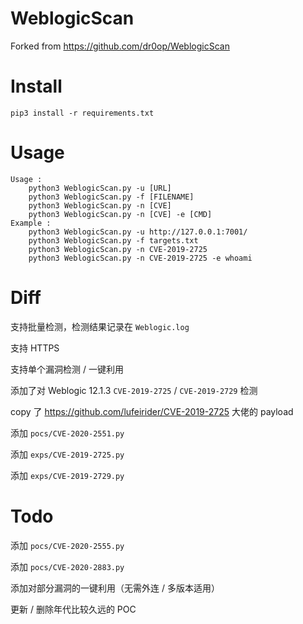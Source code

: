 # WeblogicScan

Forked from https://github.com/dr0op/WeblogicScan

# Install

```
pip3 install -r requirements.txt
```

# Usage

```
Usage :
	python3 WeblogicScan.py -u [URL]
	python3 WeblogicScan.py -f [FILENAME]
	python3 WeblogicScan.py -n [CVE]
	python3 WeblogicScan.py -n [CVE] -e [CMD]
Example :
	python3 WeblogicScan.py -u http://127.0.0.1:7001/
	python3 WeblogicScan.py -f targets.txt
	python3 WeblogicScan.py -n CVE-2019-2725
	python3 WeblogicScan.py -n CVE-2019-2725 -e whoami
```

# Diff

支持批量检测，检测结果记录在 `Weblogic.log`

支持 HTTPS

支持单个漏洞检测 / 一键利用

添加了对 Weblogic 12.1.3 `CVE-2019-2725` / `CVE-2019-2729` 检测

copy 了 https://github.com/lufeirider/CVE-2019-2725 大佬的 payload

添加 `pocs/CVE-2020-2551.py`

添加 `exps/CVE-2019-2725.py`

添加 `exps/CVE-2019-2729.py`

# Todo

添加 `pocs/CVE-2020-2555.py`

添加 `pocs/CVE-2020-2883.py`

添加对部分漏洞的一键利用（无需外连 / 多版本适用）

更新 / 删除年代比较久远的 POC 
